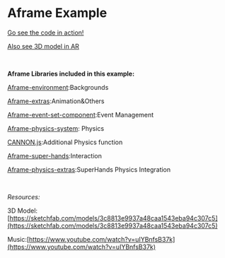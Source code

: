 # Aframe Example 

[Go see the code in action!](https://geli25.github.io/aframe_example/)

[Also see 3D model in AR](https://geli25.github.io/aframe_example/ar-example.html)


&nbsp;

**Aframe Libraries included in this example:**

[Aframe-environment](https://github.com/feiss/aframe-environment-component):Backgrounds

[Aframe-extras](https://github.com/donmccurdy/aframe-extras):Animation&Others

[Aframe-event-set-component](https://github.com/ngokevin/kframe/tree/master/components/event-set):Event Management

[Aframe-physics-system](https://github.com/donmccurdy/aframe-physics-system): Physics

[CANNON.js](https://github.com/schteppe/cannon.js/wiki/Hello-Cannon.js!):Additional Physics function

[Aframe-super-hands](https://github.com/wmurphyrd/aframe-super-hands-component):Interaction

[Aframe-physics-extras](https://github.com/wmurphyrd/aframe-physics-extras):SuperHands Physics Integration


&nbsp;

*Resources:*

3D Model:[https://sketchfab.com/models/3c8813e9937a48caa1543eba94c307c5](https://sketchfab.com/models/3c8813e9937a48caa1543eba94c307c5)

Music:[https://www.youtube.com/watch?v=uIYBnfsB37k](https://www.youtube.com/watch?v=uIYBnfsB37k)
